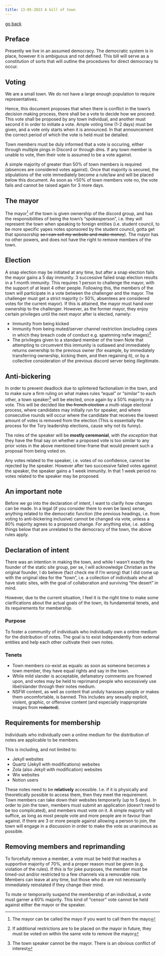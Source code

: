 ```yaml
---
title: 13-05-2023 A bill of town
---
```


[go back](Art-icles.md)

## Preface

Presently we live in an assumed democracy. The democratic system is in place, however it is ambiguous and not defined. This bill will serve as a constitution of sorts that will outline the procedures for direct democracy to occur.

## Voting

We are a small town. We do not have a large enough population to require representatives.

Hence, this document proposes that when there is conflict in the town’s decision making process, there shall be a vote to decide how we proceed. This vote shall be proposed by any town individual, and another must second it in order to initiate a vote. Ample voting time (1-2 days) must be given, and a vote only starts when it is announced. In that announcement the correct period of which the vote is held must be detailed.

Town members must be duly informed that a vote is occuring, either through multiple pings in Discord or through dms. If any town member is unable to vote, then their vote is assumed to be a vote against.

A simple majority of greater than 50% of town members is required (absences are considered votes against). Once that majority is secured, the stipulations of the vote immediately become a rule/law and will be placed below this document. As soon as >50% of town members vote no, the vote fails and cannot be raised again for 3 more days.

## The mayor

The mayor[^1] of the town is given ownership of the discord group, and has the responsibilities of being the town’s “spokesperson”, i.e. they will represent the town when speaking to foreign entities (i.e. student council, to be more specific yapes notes sponsored by the student council, gotta get that sponsorship ~~so i can sell my website and make money~~). The mayor has no other powers, and does not have the right to remove members of the town.

## Election

A snap election may be initiated at any time, but after a snap election fails the mayor gains a 5 day immunity. 3 successive failed snap election results in a 1 month immunity. This requires 1 person to challenge the mayor, with the support of at least 4 other people. Following this, the members of the town will participate in a vote between the challenger and the mayor. The challenger must get a strict majority (> 50%, absentees are considered votes for the current mayor). If this is attained, the mayor must hand over ownership to the challenger. However, as the former mayor, they enjoy certain privileges until the next mayor after is elected, namely:

-   Immunity from being kicked
-   Immunity from being muted/server channel restriction (excluding cases in which they breach code of conduct e.g. spamming nsfw images)[^2]
-   The privileges given to a standard member of the town Note that attempting to circumvent this immunity is outlawed and immediately returns ownership to the previous owner (for example, by immediately transferring ownership, kicking them, and then regaining it), or by a collective consideration of the previous discord server being illegitimate.

## Anti-bickering

In order to prevent deadlock due to splintered factionalism in the town, and to make sure a firm ruling on what makes rules “equal” or “similar” to each other, a town speaker[^3] will be elected, once again by a 50% majority in a vote. This will be decided like ~~the french election~~ a multi-stage electoral process, where candidates may initially run for speaker, and where consecutive rounds will occur where the candidate that receives the lowest amount of votes is removed from the election (This is essentially the process for the Tory leadership elections, cause why not its funny).

The roles of the speaker will be **mostly ceremonial**, _with the exception_ that they have the final say on whether a proposed vote is too similar to any prior votes in the above mentioned time-frame that would prevent such a proposal from being voted on.

Any votes related to the speaker, i.e. votes of no confidence, cannot be rejected by the speaker. However after two successive failed votes against the speaker, the speaker gains a 1 week immunity. In that 1 week period no votes related to the speaker may be proposed.


## An important note


Before we go into the declaration of intent, I want to clarify how changes can be made. In a legal (if you consider there to even be laws) sense, anything related to the democratic function (the previous headings, i.e. from voting to anti-bickering inclusive) cannot be changed via vote, unless a 80% majority agrees to a proposed change. For anything else, i.e. adding things below that are unrelated to the democracy of the town, the above rules apply.


## Declaration of intent

There was an intention in making the town, and while I wasn’t exactly the founder of the static site group, per se, I will acknowledge Christian as the original founder, I do believe (fact check me if I’m wrong) that I did come up with the original idea for the “town”, i.e. a collection of individuals who all have static sites, with the goal of collaboration and surviving “the desert” in mind.

However, due to the current situation, I feel it is the right time to make some clarifications about the actual goals of the town, its fundamental tenets, and its requirements for membership.

### Purpose

To foster a community of individuals who individually own a online medium for the distribution of notes. The goal is to exist independently from external entities and help each other cultivate their own notes.

### Tenets

- Town members co-exist as equals: as soon as someone becomes a town member, they have equal rights and say in the town.
- While mild slander is acceptable, defamatory comments are frowned upon, and votes may be held to reprimand people who excessively use libel/slander through their notes medium.
- NSFW content, as well as content that unduly harasses people or makes them uncomfortable, is banned. This includes any sexually explicit, violent, graphic, or offensive content (and especially inappropriate images from ~~redacted~~).

## Requirements for membership

Individuals who individually own a online medium for the distribution of notes are applicable to be members.

This is including, and not limited to:

-   Jekyll websites
-   Quartz (Jekyll with modifications) websites
-   Zola (also Jekyll with modification) websites
-   Wix websites
-   Notion users

These notes need to be **relatively** accessible. I.e. if it is physically and theoretically possible to access them, then they meet the requirement. Town members can take down their websites temporarily (up to 5 days). In order to join the town, members must submit an application (doesn’t need to be too complicated), and members must vote on it. A simple majority will suffice, as long as most people vote and more people are in favour than against. If there are 3 or more people against allowing a person to join, the town will engage in a discussion in order to make the vote as unanimous as possible.

## Removing members and reprimanding

To forcefully remove a member, a vote must be held that reaches a supportive majority of 70%, and a proper reason must be given (e.g. violation of the rules). If this is for joke purposes, the member _must_ be timed-out and/or restricted to a few channels via a removable role. Members can leave at any time, but those who do are not necessarily immediately reinstated if they change their mind.

To mute or temporarily suspend the membership of an individual, a vote must garner a 60% majority. This kind of “censor” vote cannot be held against either the mayor or the speaker.

[^1]: The mayor can be called the mayo if you want to call them the mayo
[^2]: If additional restrictions are to be placed on the mayor in future, they must be voted on within the same vote to remove the mayor
[^3]: The town speaker cannot be the mayor. There is an obvious conflict of interest